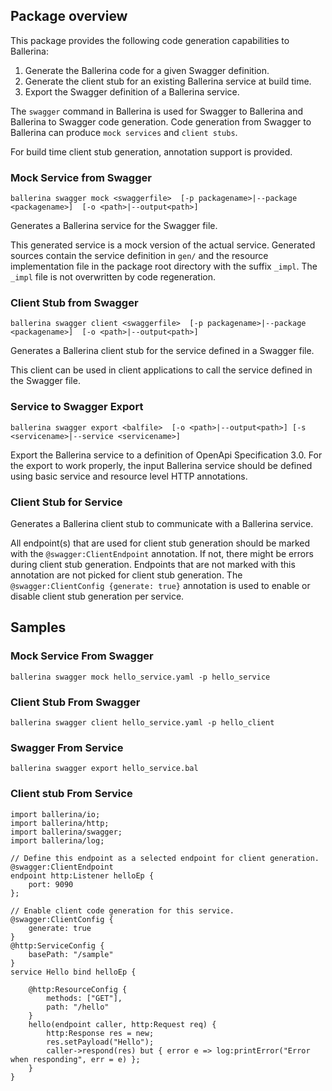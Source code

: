 ## Package overview
This package provides the following code generation capabilities to Ballerina:
1. Generate the Ballerina code for a given Swagger definition.
2. Generate the client stub for an existing Ballerina service at build time.
3. Export the Swagger definition of a Ballerina service.

The `swagger` command in Ballerina is used for Swagger to Ballerina and Ballerina to Swagger code generation.
Code generation from Swagger to Ballerina can produce `mock services` and `client stubs`.

For build time client stub generation, annotation support is provided.

### Mock Service from Swagger
`ballerina swagger mock <swaggerfile> 
    [-p packagename>|--package <packagename>] 
    [-o <path>|--output<path>]`

Generates a Ballerina service for the Swagger file.

This generated service is a mock version of the actual service. Generated sources contain the service definition in `gen/` and the resource implementation file in the package root directory with the suffix `_impl`. The `_impl` file is not overwritten by code regeneration.

### Client Stub from Swagger
`ballerina swagger client <swaggerfile> 
    [-p packagename>|--package <packagename>] 
    [-o <path>|--output<path>]`
    
Generates a Ballerina client stub for the service defined in a Swagger file.

This client can be used in client applications to call the service defined in the Swagger file.

### Service to Swagger Export
`ballerina swagger export <balfile> 
    [-o <path>|--output<path>]
    [-s <servicename>|--service <servicename>]`

Export the Ballerina service to a definition of OpenApi Specification 3.0.
For the export to work properly, the input Ballerina service should be defined using basic service and resource level HTTP annotations.

### Client Stub for Service
Generates a Ballerina client stub to communicate with a Ballerina service.

All endpoint(s) that are used for client stub generation should be marked with the `@swagger:ClientEndpoint` annotation. If not, there might be errors during client stub generation. Endpoints that are not marked with this annotation are not picked for client stub generation.
The `@swagger:ClientConfig {generate: true}` annotation is used to enable or disable client stub generation per service.

## Samples
### Mock Service From Swagger
`ballerina swagger mock hello_service.yaml -p hello_service`

### Client Stub From Swagger
`ballerina swagger client hello_service.yaml -p hello_client`

### Swagger From Service
`ballerina swagger export hello_service.bal`

### Client stub From Service
```ballerina
import ballerina/io;
import ballerina/http;
import ballerina/swagger;
import ballerina/log;

// Define this endpoint as a selected endpoint for client generation.
@swagger:ClientEndpoint
endpoint http:Listener helloEp {
    port: 9090
};

// Enable client code generation for this service.
@swagger:ClientConfig {
    generate: true
}
@http:ServiceConfig {
    basePath: "/sample"
}
service Hello bind helloEp {

    @http:ResourceConfig {
        methods: ["GET"],
        path: "/hello"
    }
    hello(endpoint caller, http:Request req) {
        http:Response res = new;
        res.setPayload("Hello");
        caller->respond(res) but { error e => log:printError("Error when responding", err = e) };
    }
}
```
